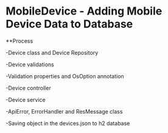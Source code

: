 # MobileDevice - Adding Mobile Device Data to Database

**Process

-Device class and Device Repository

-Device validations

-Validation properties and OsOption annotation

-Device controller

-Device service

-ApiError, ErrorHandler and ResMessage class

-Saving object in the devices.json to h2 database

